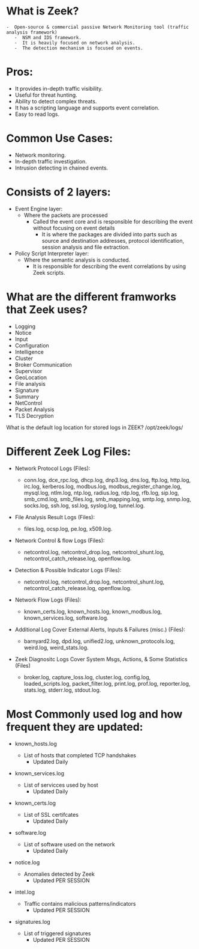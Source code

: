 # What is Zeek? 
    -  Open-source & commercial passive Network Monitoring tool (traffic analysis framework)
       -  NSM and IDS framework. 
       -  It is heavily focused on network analysis. 
       -  The detection mechanism is focused on events.

# Pros: 
- It provides in-depth traffic visibility.
- Useful for threat hunting.
- Ability to detect complex threats.
- It has a scripting language and supports event correlation. 
- Easy to read logs.

# Common Use Cases: 
- Network monitoring.
- In-depth traffic investigation.
- Intrusion detecting in chained events. 

# Consists of 2 layers: 
- Event Engine layer:
  - Where the packets are processed 
    - Called the event core and is responsible for describing the event without focusing on event details
      - It is where the packages are divided into parts such as source and destination addresses, protocol identification, session analysis and file extraction.
-  Policy Script Interpreter layer: 
   -  Where the semantic analysis is conducted. 
      -  It is responsible for describing the event correlations by using Zeek scripts.

# What are the different framworks that Zeek uses?
- Logging
- Notice 
- Input
- Configuration 
- Intelligence
- Cluster
- Broker Communication
- Supervisor
- GeoLocation 
- File analysis
- Signature 
- Summary 
- NetControl 
- Packet Analysis
- TLS Decryption

What is the default log location for stored logs in ZEEK?
/opt/zeek/logs/

# Different Zeek Log Files:

- Network Protocol Logs (Files):
  - conn.log, dce_rpc.log, dhcp.log, dnp3.log, dns.log, ftp.log, http.log, irc.log, kerberos.log, modbus.log, modbus_register_change.log, mysql.log, ntlm.log, ntp.log, radius.log, rdp.log, rfb.log, sip.log, smb_cmd.log, smb_files.log, smb_mapping.log, smtp.log, snmp.log, socks.log, ssh.log, ssl.log, syslog.log, tunnel.log.

- File Analysis Result Logs (Files):
  - files.log, ocsp.log, pe.log, x509.log.

- Network Control & flow Logs (Files):
  - netcontrol.log, netcontrol_drop.log, netcontrol_shunt.log, netcontrol_catch_release.log, openflow.log.

- Detection & Possible Indicator Logs (Files):
  - netcontrol.log, netcontrol_drop.log, netcontrol_shunt.log, netcontrol_catch_release.log, openflow.log.

- Network Flow Logs (Files):
  - known_certs.log, known_hosts.log, known_modbus.log, known_services.log, software.log.

- Additional Log Cover External Alerts, Inputs & Failures (misc.) (Files):
  - barnyard2.log, dpd.log, unified2.log, unknown_protocols.log, weird.log, weird_stats.log.

- Zeek Diagnositc Logs Cover System Msgs, Actions, & Some Statistics (Files)
  - broker.log, capture_loss.log, cluster.log, config.log, loaded_scripts.log, packet_filter.log, print.log, prof.log, reporter.log, stats.log, stderr.log, stdout.log.


# Most Commonly used log and how frequent they are updated:

- known_hosts.log
  - List of hosts that completed TCP handshakes
    - Updated Daily

- known_services.log 
  - List of servicces used by host
    - Updated Daily

- known_certs.log
  - List of SSL certifcates
    - Updated Daily

- software.log 
  - List of software used on the network
    - Updated Daily

- notice.log 
  - Anomalies detected by Zeek
    - Updated PER SESSION 

- intel.log
  - Traffic contains malicious patterns/indicators
    - Updated PER SESSION 

- signatures.log
  - List of triggered signatures
    - Updated PER SESSION 








